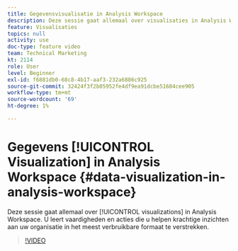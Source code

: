 ```yaml
---
title: Gegevensvisualisatie in Analysis Workspace
description: Deze sessie gaat allemaal over visualisaties in Analysis Workspace. U leert vaardigheden en acties die u helpen krachtige inzichten aan uw organisatie in het meest verbruikbare formaat te verstrekken.
feature: Visualisaties
topics: null
activity: use
doc-type: feature video
team: Technical Marketing
kt: 2114
role: User
level: Beginner
exl-id: f6881db0-68c8-4b17-aaf3-232a6886c925
source-git-commit: 32424f3f2b05952fe4df9ea91dcbe51684cee905
workflow-type: tm+mt
source-wordcount: '69'
ht-degree: 1%

---
```


# Gegevens [!UICONTROL Visualization] in Analysis Workspace {#data-visualization-in-analysis-workspace}

Deze sessie gaat allemaal over [!UICONTROL visualizations] in Analysis Workspace. U leert vaardigheden en acties die u helpen krachtige inzichten aan uw organisatie in het meest verbruikbare formaat te verstrekken.

>[!VIDEO](https://video.tv.adobe.com/v/25036/?quality=12)
